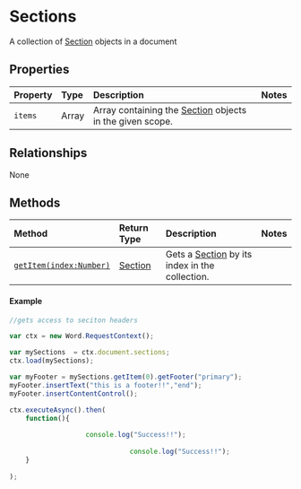 # Sections
A collection of [Section](section.md) objects in a document

## Properties

| Property         | Type    |Description|Notes |
|:-----------------|:--------|:----------|:-----|
|`items`|  Array |Array containing the [Section](section.md) objects in the given scope. ||


## Relationships
None  

## Methods


| Method     | Return Type    |Description|Notes  |
|:-----------------|:--------|:----------|:------|
|[`getItem(index:Number)`](#getitem)|[Section](section.md)   | Gets a [Section](section.md)  by its index in the collection. || 

#### Example
```js
//gets access to seciton headers

var ctx = new Word.RequestContext();

var mySections  = ctx.document.sections;
ctx.load(mySections);

var myFooter = mySections.getItem(0).getFooter("primary");
myFooter.insertText("this is a footer!!","end");
myFooter.insertContentControl();

ctx.executeAsync().then(
	function(){
				   
				   console.log("Success!!");
			
                              console.log("Success!!");
	}
	
);


```



